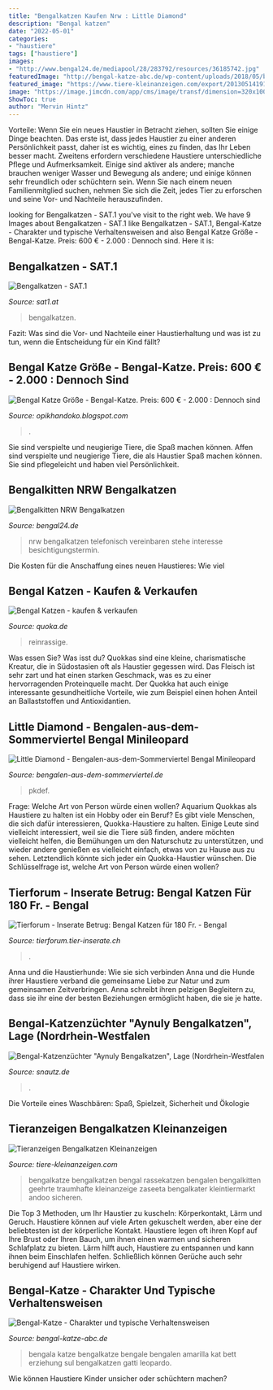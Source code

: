 ```yaml
---
title: "Bengalkatzen Kaufen Nrw : Little Diamond"
description: "Bengal katzen"
date: "2022-05-01"
categories:
- "haustiere"
tags: ["haustiere"]
images:
- "http://www.bengal24.de/mediapool/28/283792/resources/36185742.jpg"
featuredImage: "http://bengal-katze-abc.de/wp-content/uploads/2018/05/bengalkatze-erziehung.jpg"
featured_image: "https://www.tiere-kleinanzeigen.com/export/20130514191922.jpg"
image: "https://image.jimcdn.com/app/cms/image/transf/dimension=320x10000:format=jpg/path/sb246ffb8b28dc48b/image/ica6b2acbf6ca2d22/version/1547772072/image.jpg"
ShowToc: true
author: "Mervin Hintz"
---
```



Vorteile:
Wenn Sie ein neues Haustier in Betracht ziehen, sollten Sie einige Dinge beachten. Das erste ist, dass jedes Haustier zu einer anderen Persönlichkeit passt, daher ist es wichtig, eines zu finden, das Ihr Leben besser macht. Zweitens erfordern verschiedene Haustiere unterschiedliche Pflege und Aufmerksamkeit. Einige sind aktiver als andere; manche brauchen weniger Wasser und Bewegung als andere; und einige können sehr freundlich oder schüchtern sein. Wenn Sie nach einem neuen Familienmitglied suchen, nehmen Sie sich die Zeit, jedes Tier zu erforschen und seine Vor- und Nachteile herauszufinden.

	

		
looking for Bengalkatzen - SAT.1 you've visit to the right web. We have 9 Images about Bengalkatzen - SAT.1 like Bengalkatzen - SAT.1, Bengal-Katze - Charakter und typische Verhaltensweisen and also Bengal Katze Größe - Bengal-Katze. Preis: 600 € - 2.000 : Dennoch sind. Here it is:
		
    
## Bengalkatzen - SAT.1

<img loading=lazy src="https://i3-img.7tv.de/pis/ezone/14ddqgELB38wdEB0AB1fHPDQCtTDCJ4UYl_Ic-IXCoYylZ0mXauk1M9wuU4rv5_rLEYRvbq7E9XZCtzWfxsoeA0Sz1T9VGfjWNYgNltBLq940MrnjNDTOXJq6pvY-oMgCSUjtY69VevgJp4f4IHc2LrdcuFSzyS-RfkCbVAboW-mrZVQbNZ0tbmzxs-5PZY7dG875c53GUcn12g7O2Ls7QcY-dl_Is-RB8HZfsZ2DDCBJzWyScID/profile:mag-max-1280x722" onerror="this.onerror=null;this.src='https://tse3.mm.bing.net/th?id=OIP.5PFhFm4f7KBIruHXQQsv0gHaEK&amp;pid=15.1';" alt="Bengalkatzen - SAT.1">

_Source: sat1.at_

>bengalkatzen. 

	

Fazit: Was sind die Vor- und Nachteile einer Haustierhaltung und was ist zu tun, wenn die Entscheidung für ein Kind fällt?

    
## Bengal Katze Größe - Bengal-Katze. Preis: 600 € - 2.000 : Dennoch Sind

<img loading=lazy src="https://i1.wp.com/www.mascotarios.org/wp-content/uploads/2011/07/Bengala-2.jpg" onerror="this.onerror=null;this.src='https://tse2.mm.bing.net/th?id=OIP.HgAGKkEmQudRa6SNH4Z4xwHaGj&amp;pid=15.1';" alt="Bengal Katze Größe - Bengal-Katze. Preis: 600 € - 2.000 : Dennoch sind">

_Source: opikhandoko.blogspot.com_

>. 

	

Sie sind verspielte und neugierige Tiere, die Spaß machen können.
Affen sind verspielte und neugierige Tiere, die als Haustier Spaß machen können. Sie sind pflegeleicht und haben viel Persönlichkeit.

    
## Bengalkitten NRW Bengalkatzen

<img loading=lazy src="http://www.bengal24.de/mediapool/28/283792/resources/36185742.jpg" onerror="this.onerror=null;this.src='https://tse3.mm.bing.net/th?id=OIP.qM2Rj_Efxh5O9SIv48nYlQHaE8&amp;pid=15.1';" alt="Bengalkitten NRW Bengalkatzen">

_Source: bengal24.de_

>nrw bengalkatzen telefonisch vereinbaren stehe interesse besichtigungstermin. 

	

Die Kosten für die Anschaffung eines neuen Haustieres: Wie viel

    
## Bengal Katzen - Kaufen &amp; Verkaufen

<img loading=lazy src="https://pic0.qimage.de/92/86/86/r247868692.jpg" onerror="this.onerror=null;this.src='https://tse2.mm.bing.net/th?id=OIP.mRn9z7fSykldaK3aHaY_IQAAAA&amp;pid=15.1';" alt="Bengal Katzen - kaufen &amp; verkaufen">

_Source: quoka.de_

>reinrassige. 

	

Was essen Sie?
Was isst du?
Quokkas sind eine kleine, charismatische Kreatur, die in Südostasien oft als Haustier gegessen wird. Das Fleisch ist sehr zart und hat einen starken Geschmack, was es zu einer hervorragenden Proteinquelle macht. Der Quokka hat auch einige interessante gesundheitliche Vorteile, wie zum Beispiel einen hohen Anteil an Ballaststoffen und Antioxidantien.

    
## Little Diamond - Bengalen-aus-dem-Sommerviertel Bengal Minileopard

<img loading=lazy src="https://image.jimcdn.com/app/cms/image/transf/dimension=320x10000:format=jpg/path/sb246ffb8b28dc48b/image/ica6b2acbf6ca2d22/version/1547772072/image.jpg" onerror="this.onerror=null;this.src='https://tse3.mm.bing.net/th?id=OIP.8slTfE_ZKytFm0TVWo_UegAAAA&amp;pid=15.1';" alt="Little Diamond - Bengalen-aus-dem-Sommerviertel Bengal Minileopard">

_Source: bengalen-aus-dem-sommerviertel.de_

>pkdef. 

	

Frage: Welche Art von Person würde einen wollen?
Aquarium Quokkas als Haustiere zu halten ist ein Hobby oder ein Beruf?
Es gibt viele Menschen, die sich dafür interessieren, Quokka-Haustiere zu halten. Einige Leute sind vielleicht interessiert, weil sie die Tiere süß finden, andere möchten vielleicht helfen, die Bemühungen um den Naturschutz zu unterstützen, und wieder andere genießen es vielleicht einfach, etwas von zu Hause aus zu sehen. Letztendlich könnte sich jeder ein Quokka-Haustier wünschen. Die Schlüsselfrage ist, welche Art von Person würde einen wollen?

    
## Tierforum - Inserate Betrug: Bengal Katzen Für 180 Fr. - Bengal

<img loading=lazy src="http://tierforum.tier-inserate.ch/Bilder/Bengal_68445.jpg" onerror="this.onerror=null;this.src='https://tse3.mm.bing.net/th?id=OIP.Pk_7_gtp8t-zkHXLcw8pKgHaFi&amp;pid=15.1';" alt="Tierforum - Inserate Betrug: Bengal Katzen für 180 Fr. - Bengal">

_Source: tierforum.tier-inserate.ch_

>. 

	

Anna und die Haustierhunde: Wie sie sich verbinden
Anna und die Hunde ihrer Haustiere verband die gemeinsame Liebe zur Natur und zum gemeinsamen Zeitverbringen. Anna schreibt ihren pelzigen Begleitern zu, dass sie ihr eine der besten Beziehungen ermöglicht haben, die sie je hatte.

    
## Bengal-Katzenzüchter &quot;Aynuly Bengalkatzen&quot;, Lage (Nordrhein-Westfalen

<img loading=lazy src="https://www.snautz.de/bilder/katzen/zuechter/1520-3-280x280.jpg" onerror="this.onerror=null;this.src='https://tse4.mm.bing.net/th?id=OIP.bR3InkSrU-QVeM_7p1XrUQAAAA&amp;pid=15.1';" alt="Bengal-Katzenzüchter &quot;Aynuly Bengalkatzen&quot;, Lage (Nordrhein-Westfalen">

_Source: snautz.de_

>. 

	

Die Vorteile eines Waschbären: Spaß, Spielzeit, Sicherheit und Ökologie

    
## Tieranzeigen Bengalkatzen Kleinanzeigen

<img loading=lazy src="https://www.tiere-kleinanzeigen.com/export/20130514191922.jpg" onerror="this.onerror=null;this.src='https://tse4.mm.bing.net/th?id=OIP.XlOdUJx2awic-rnyvteD8gHaE8&amp;pid=15.1';" alt="Tieranzeigen Bengalkatzen Kleinanzeigen">

_Source: tiere-kleinanzeigen.com_

>bengalkatze bengalkatzen bengal rassekatzen bengalen bengalkitten geehrte traumhafte kleinanzeige zaseeta bengalkater kleintiermarkt andoo sicheren. 

	

Die Top 3 Methoden, um Ihr Haustier zu kuscheln: Körperkontakt, Lärm und Geruch.
Haustiere können auf viele Arten gekuschelt werden, aber eine der beliebtesten ist der körperliche Kontakt. Haustiere legen oft ihren Kopf auf Ihre Brust oder Ihren Bauch, um ihnen einen warmen und sicheren Schlafplatz zu bieten. Lärm hilft auch, Haustiere zu entspannen und kann ihnen beim Einschlafen helfen. Schließlich können Gerüche auch sehr beruhigend auf Haustiere wirken.

    
## Bengal-Katze - Charakter Und Typische Verhaltensweisen

<img loading=lazy src="http://bengal-katze-abc.de/wp-content/uploads/2018/05/bengalkatze-erziehung.jpg" onerror="this.onerror=null;this.src='https://tse3.mm.bing.net/th?id=OIP.gz1b6irc80q4MDQNqEPYjQHaE7&amp;pid=15.1';" alt="Bengal-Katze - Charakter und typische Verhaltensweisen">

_Source: bengal-katze-abc.de_

>bengala katze bengalkatze bengale bengalen amarilla kat bett erziehung sul bengalkatzen gatti leopardo. 

	

Wie können Haustiere Kinder unsicher oder schüchtern machen?


